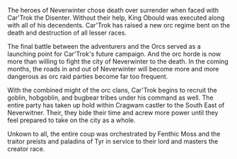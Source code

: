The heroes of Neverwinter chose death over surrender when faced with Car'Trok the Disenter. Without their help, King Obould was executed along with all of his decendents. Car'Trok has raised a new orc regime bent on the death and destruction of all lesser races. 

The final battle between the adventurers and the Orcs served as a launching point for Car'Trok's future campaign. And the orc horde is now more than willing to fight the city of Neverwinter to the death. In the coming months, the roads in and out of Neverwinter will become more and more dangerous as orc raid parties become far too frequent. 

With the combined might of the orc clans, Car'Trok begins to recruit the goblin, hobgoblin, and bugbear tribes under his command as well. The entire party has taken up hold within Cragwam castler to the South East of Neverwitner. Their, they bide their time and acrew more power until they feel prepared to take on the city as a whole. 


Unkown to all, the entire coup was orchestrated by Fenthic Moss and the traitor preists and paladins of Tyr in service to their lord and masters the creator race.
